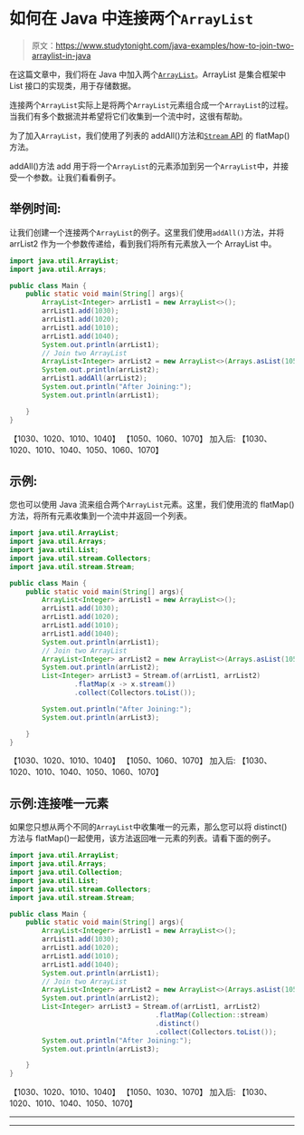 # 如何在 Java 中连接两个`ArrayList`

> 原文：<https://www.studytonight.com/java-examples/how-to-join-two-arraylist-in-java>

在这篇文章中，我们将在 Java 中加入两个[`ArrayList`](https://www.studytonight.com/java/arraylist-in-collection-framework.php)。ArrayList 是集合框架中 List 接口的实现类，用于存储数据。

连接两个`ArrayList`实际上是将两个`ArrayList`元素组合成一个`ArrayList`的过程。当我们有多个数据流并希望将它们收集到一个流中时，这很有帮助。

为了加入`ArrayList`，我们使用了列表的 addAll()方法和[`Stream` API](https://www.studytonight.com/java-8/java-8-stream-api) 的 flatMap()方法。

addAll()方法 add 用于将一个`ArrayList`的元素添加到另一个`ArrayList`中，并接受一个参数。让我们看看例子。

## 举例时间:

让我们创建一个连接两个`ArrayList`的例子。这里我们使用`addAll()`方法，并将 arrList2 作为一个参数传递给，看到我们将所有元素放入一个 ArrayList 中。

```java
import java.util.ArrayList;
import java.util.Arrays;

public class Main {
	public static void main(String[] args){
		ArrayList<Integer> arrList1 = new ArrayList<>();
		arrList1.add(1030);
		arrList1.add(1020);
		arrList1.add(1010);
		arrList1.add(1040);
		System.out.println(arrList1);
		// Join two ArrayList
		ArrayList<Integer> arrList2 = new ArrayList<>(Arrays.asList(1050,1060,1070));
		System.out.println(arrList2);
		arrList1.addAll(arrList2);
		System.out.println("After Joining:");
		System.out.println(arrList1);

	}
}
```

【1030、1020、1010、1040】
【1050、1060、1070】
加入后:
【1030、1020、1010、1040、1050、1060、1070】

## 示例:

您也可以使用 Java 流来组合两个`ArrayList`元素。这里，我们使用流的 flatMap()方法，将所有元素收集到一个流中并返回一个列表。

```java
import java.util.ArrayList;
import java.util.Arrays;
import java.util.List;
import java.util.stream.Collectors;
import java.util.stream.Stream;

public class Main {
	public static void main(String[] args){
		ArrayList<Integer> arrList1 = new ArrayList<>();
		arrList1.add(1030);
		arrList1.add(1020);
		arrList1.add(1010);
		arrList1.add(1040);
		System.out.println(arrList1);
		// Join two ArrayList
		ArrayList<Integer> arrList2 = new ArrayList<>(Arrays.asList(1050,1060,1070));
		System.out.println(arrList2);
        List<Integer> arrList3 = Stream.of(arrList1, arrList2)
                .flatMap(x -> x.stream())
                .collect(Collectors.toList());

		System.out.println("After Joining:");
		System.out.println(arrList3);

	}
}
```

【1030、1020、1010、1040】
【1050、1060、1070】
加入后:
【1030、1020、1010、1040、1050、1060、1070】

## 示例:连接唯一元素

如果您只想从两个不同的`ArrayList`中收集唯一的元素，那么您可以将 distinct()方法与 flatMap()一起使用，该方法返回唯一元素的列表。请看下面的例子。

```java
import java.util.ArrayList;
import java.util.Arrays;
import java.util.Collection;
import java.util.List;
import java.util.stream.Collectors;
import java.util.stream.Stream;

public class Main {
	public static void main(String[] args){
		ArrayList<Integer> arrList1 = new ArrayList<>();
		arrList1.add(1030);
		arrList1.add(1020);
		arrList1.add(1010);
		arrList1.add(1040);
		System.out.println(arrList1);
		// Join two ArrayList
		ArrayList<Integer> arrList2 = new ArrayList<>(Arrays.asList(1050,1030,1070));
		System.out.println(arrList2);
		List<Integer> arrList3 = Stream.of(arrList1, arrList2)
									.flatMap(Collection::stream)
									.distinct()
									.collect(Collectors.toList());
		System.out.println("After Joining:");
		System.out.println(arrList3);

	}
}
```

【1030、1020、1010、1040】
【1050、1030、1070】
加入后:
【1030、1020、1010、1040、1050、1070】

* * *

* * *